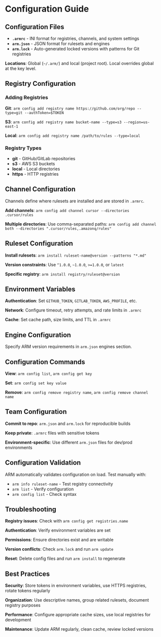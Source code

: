 # Configuration Guide

## Configuration Files

- **`.armrc`** - INI format for registries, channels, and system settings
- **`arm.json`** - JSON format for rulesets and engines
- **`arm.lock`** - Auto-generated locked versions with patterns for Git registries

**Locations**: Global (`~/.arm/`) and local (project root). Local overrides global at the key level.

## Registry Configuration

### Adding Registries

**Git**: `arm config add registry name https://github.com/org/repo --type=git --authToken=$TOKEN`

**S3**: `arm config add registry name bucket-name --type=s3 --region=us-east-1`

**Local**: `arm config add registry name /path/to/rules --type=local`

### Registry Types
- **git** - GitHub/GitLab repositories
- **s3** - AWS S3 buckets
- **local** - Local directories
- **https** - HTTP registries

## Channel Configuration

Channels define where rulesets are installed and are stored in `.armrc`.

**Add channels**: `arm config add channel cursor --directories .cursor/rules`

**Multiple directories**: Use comma-separated paths: `arm config add channel both --directories ".cursor/rules,.amazonq/rules"`

## Ruleset Configuration

**Install rulesets**: `arm install ruleset-name@version --patterns "*.md"`

**Version constraints**: Use `^1.0.0`, `~1.0.0`, `>=1.0.0`, or `latest`

**Specific registry**: `arm install registry/ruleset@version`

## Environment Variables

**Authentication**: Set `GITHUB_TOKEN`, `GITLAB_TOKEN`, `AWS_PROFILE`, etc.

**Network**: Configure timeout, retry attempts, and rate limits in `.armrc`

**Cache**: Set cache path, size limits, and TTL in `.armrc`

## Engine Configuration

Specify ARM version requirements in `arm.json` engines section.

## Configuration Commands

**View**: `arm config list`, `arm config get key`

**Set**: `arm config set key value`

**Remove**: `arm config remove registry name`, `arm config remove channel name`

## Team Configuration

**Commit to repo**: `arm.json` and `arm.lock` for reproducible builds

**Keep private**: `.armrc` files with sensitive tokens

**Environment-specific**: Use different `arm.json` files for dev/prod environments

## Configuration Validation

ARM automatically validates configuration on load. Test manually with:
- `arm info ruleset-name` - Test registry connectivity
- `arm list` - Verify configuration
- `arm config list` - Check syntax

## Troubleshooting

**Registry issues**: Check with `arm config get registries.name`

**Authentication**: Verify environment variables are set

**Permissions**: Ensure directories exist and are writable

**Version conflicts**: Check `arm.lock` and run `arm update`

**Reset**: Delete config files and run `arm install` to regenerate

## Best Practices

**Security**: Store tokens in environment variables, use HTTPS registries, rotate tokens regularly

**Organization**: Use descriptive names, group related rulesets, document registry purposes

**Performance**: Configure appropriate cache sizes, use local registries for development

**Maintenance**: Update ARM regularly, clean cache, review locked versions
